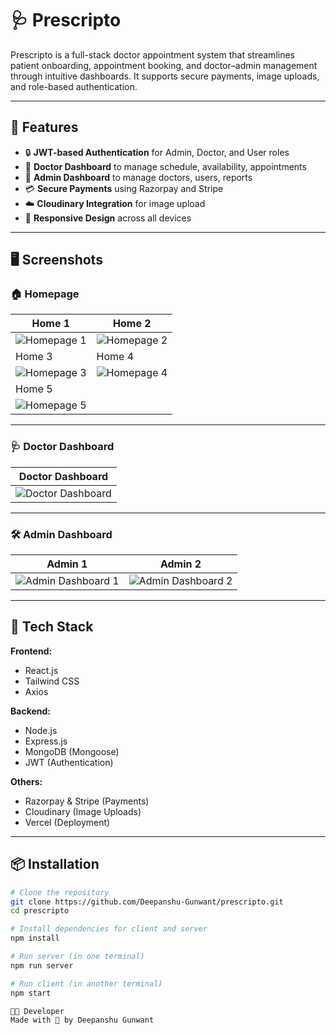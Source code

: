 # 🩺 Prescripto

Prescripto is a full-stack doctor appointment system that streamlines patient onboarding, appointment booking, and doctor–admin management through intuitive dashboards. It supports secure payments, image uploads, and role-based authentication.

---

## 🧠 Features

- 🔒 **JWT-based Authentication** for Admin, Doctor, and User roles  
- 📅 **Doctor Dashboard** to manage schedule, availability, appointments  
- 🧾 **Admin Dashboard** to manage doctors, users, reports  
- 💳 **Secure Payments** using Razorpay and Stripe  
- ☁️ **Cloudinary Integration** for image upload  
- 📱 **Responsive Design** across all devices  

---

## 🖥️ Screenshots

### 🏠 Homepage
| Home 1 | Home 2 |
|--------|--------|
| ![Homepage 1](./homepage_1.png) | ![Homepage 2](./homepage_2.png) |
| Home 3 | Home 4 |
| ![Homepage 3](./homepage_3.png) | ![Homepage 4](./homepage_4.png) |
| Home 5 |
| ![Homepage 5](./homepage_5.png) |

---

### 🩺 Doctor Dashboard
| Doctor Dashboard |
|------------------|
| ![Doctor Dashboard](./doctor-dashboard.png) |

---

### 🛠️ Admin Dashboard
| Admin 1 | Admin 2 |
|---------|---------|
| ![Admin Dashboard 1](./admin-dashboard_1.png) | ![Admin Dashboard 2](./admin-dashboard_2.png) |

---

## 🚀 Tech Stack

**Frontend:**
- React.js
- Tailwind CSS
- Axios

**Backend:**
- Node.js
- Express.js
- MongoDB (Mongoose)
- JWT (Authentication)

**Others:**
- Razorpay & Stripe (Payments)
- Cloudinary (Image Uploads)
- Vercel (Deployment)

---

## 📦 Installation

```bash
# Clone the repository
git clone https://github.com/Deepanshu-Gunwant/prescripto.git
cd prescripto

# Install dependencies for client and server
npm install

# Run server (in one terminal)
npm run server

# Run client (in another terminal)
npm start

👨‍💻 Developer
Made with 💙 by Deepanshu Gunwant
